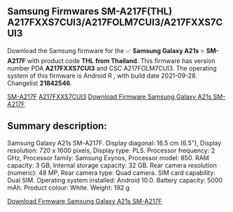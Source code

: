 <h2>Samsung Firmwares SM-A217F(THL) A217FXXS7CUI3/A217FOLM7CUI3/A217FXXS7CUI3</h2>
Download the Samsung firmware for the ✅ <strong>Samsung Galaxy A21s </strong> ⭐ <strong>SM-A217F</strong> with product code <strong>THL</strong> <strong> from Thailand</strong>. This firmware has version number PDA <strong>A217FXXS7CUI3</strong> and CSC A217FOLM7CUI3. The operating system of this firmware is Android R , with build date 2021-09-28. Changelist <strong>21842546</strong>.


[SM-A217F](https://samfirm.shop/samsung/model/SM-A217F)
[A217FXXS7CUI3](https://samfirm.shop/samsung/pda/A217FXXS7CUI3)
[Download Firmware Samsung Galaxy A21s SM-A217F](https://samfirm.shop/samsung/firmware/460902)
<h2>Summary description:</h2>
<p>Samsung Galaxy A21s SM-A217F. Display diagonal: 16.5 cm (6.5"), Display resolution: 720 x 1600 pixels, Display type: PLS. Processor frequency: 2 GHz, Processor family: Samsung Exynos, Processor model: 850. RAM capacity: 3 GB, Internal storage capacity: 32 GB. Rear camera resolution (numeric): 48 MP, Rear camera type: Quad camera. SIM card capability: Dual SIM. Operating system installed: Android 10.0. Battery capacity: 5000 mAh. Product colour: White. Weight: 192 g</p>


[Download Firmware Samsung Galaxy A21s SM-A217F](https://samfirm.shop/samsung/firmware/460902)

